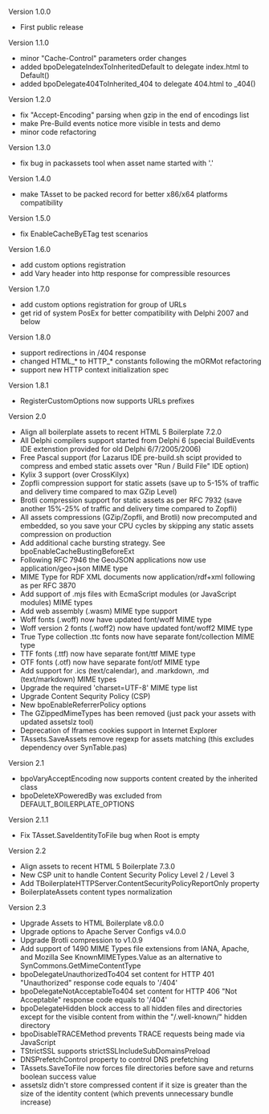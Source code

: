 Version 1.0.0
  - First public release

Version 1.1.0
  - minor "Cache-Control" parameters order changes
  - added bpoDelegateIndexToInheritedDefault to delegate index.html to Default()
  - added bpoDelegate404ToInherited_404 to delegate 404.html to _404()

Version 1.2.0
  - fix "Accept-Encoding" parsing when gzip in the end of encodings list
  - make Pre-Build events notice more visible in tests and demo
  - minor code refactoring

Version 1.3.0
  - fix bug in packassets tool when asset name started with '.'

Version 1.4.0
  - make TAsset to be packed record for better x86/x64 platforms compatibility

Version 1.5.0
 - fix EnableCacheByETag test scenarios

Version 1.6.0
 - add custom options registration
 - add Vary header into http response for compressible resources

Version 1.7.0
 - add custom options registration for group of URLs
 - get rid of system PosEx for better compatibility with Delphi 2007 and below

Version 1.8.0
 - support redirections in /404 response
 - changed HTML_* to HTTP_* constants following the mORMot refactoring
 - support new HTTP context initialization spec

Version 1.8.1
 - RegisterCustomOptions now supports URLs prefixes

Version 2.0
 - Align all boilerplate assets to recent HTML 5 Boilerplate 7.2.0
 - All Delphi compilers support started from Delphi 6
   (special BuildEvents IDE extenstion provided for old Delphi 6/7/2005/2006)
 - Free Pascal support
   (for Lazarus IDE pre-build.sh scipt provided to compress and embed static
   assets over "Run / Build File" IDE option)
 - Kylix 3 support (over CrossKilyx)
 - Zopfli compression support for static assets
   (save up to 5-15% of traffic and delivery time compared to max GZip Level)
 - Brotli compression support for static assets as per RFC 7932
   (save another 15%-25% of traffic and delivery time compared to Zopfli)
 - All assets compressions (GZip/Zopfli, and Brotli) now precomputed and
   embedded, so you save your CPU cycles by skipping any static assets
   compression on production
 - Add additional cache bursting strategy. See bpoEnableCacheBustingBeforeExt
 - Following RFC 7946 the GeoJSON applications now
   use application/geo+json MIME type
 - MIME Type for RDF XML documents now application/rdf+xml
   following as per RFC 3870
 - Add support of .mjs files with EcmaScript modules
   (or JavaScript modules) MIME types
 - Add web assembly (.wasm) MIME type support
 - Woff fonts (.woff) now have updated font/woff MIME type
 - Woff version 2 fonts (.woff2) now have updated font/woff2 MIME type
 - True Type collection .ttc fonts now have separate font/collection MIME type
 - TTF fonts (.ttf) now have separate font/ttf MIME type
 - OTF fonts (.otf) now have separate font/otf MIME type
 - Add support for .ics (text/calendar), and .markdown, .md (text/markdown)
   MIME types
 - Upgrade the required 'charset=UTF-8' MIME type list
 - Upgrade Content Sequrity Policy (CSP)
 - New bpoEnableReferrerPolicy options
 - The GZippedMimeTypes has been removed
   (just pack your assets with updated assetslz tool)
 - Deprecation of Iframes cookies support in Internet Explorer
 - TAssets.SaveAssets remove regexp for assets matching
   (this excludes dependency over SynTable.pas)

Version 2.1
 - bpoVaryAcceptEncoding now supports content created by the inherited class
 - bpoDeleteXPoweredBy was excluded from DEFAULT_BOILERPLATE_OPTIONS

Version 2.1.1
 - Fix TAsset.SaveIdentityToFile bug when Root is empty

Version 2.2
  - Align assets to recent HTML 5 Boilerplate 7.3.0
  - New CSP unit to handle Content Security Policy Level 2 / Level 3
  - Add TBoilerplateHTTPServer.ContentSecurityPolicyReportOnly property
  - BoilerplateAssets content types normalization

Version 2.3
  - Upgrade Assets to HTML Boilerplate v8.0.0
  - Upgrade options to Apache Server Configs v4.0.0
  - Upgrade Brotli compression to v1.0.9
  - Add support of 1490 MIME Types file extensions from IANA, Apache, and Mozilla
    See KnownMIMETypes.Value as an alternative to SynCommons.GetMimeContentType
  - bpoDelegateUnauthorizedTo404 set content for HTTP 401 "Unauthorized" 
    response code equals to '/404'
  - bpoDelegateNotAcceptableTo404 set content for HTTP 406 "Not Acceptable" 
    response code equals to '/404'
  - bpoDelegateHidden block access to all hidden files and directories except 
    for the visible content from within the "/.well-known/" hidden directory
  - bpoDisableTRACEMethod prevents TRACE requests being made via JavaScript
  - TStrictSSL supports strictSSLIncludeSubDomainsPreload
  - DNSPrefetchControl property to control DNS prefetching
  - TAssets.SaveToFile now forces file directories before save and returns 
    boolean success value
  - assetslz didn't store compressed content if it size is greater than the size
    of the identity content (which prevents unnecessary bundle increase)
